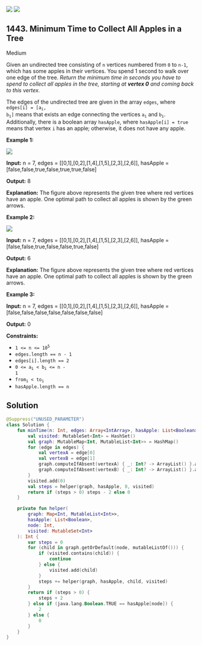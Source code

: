 [![](https://img.shields.io/github/stars/javadev/LeetCode-in-Kotlin?label=Stars&style=flat-square)](https://github.com/javadev/LeetCode-in-Kotlin)
[![](https://img.shields.io/github/forks/javadev/LeetCode-in-Kotlin?label=Fork%20me%20on%20GitHub%20&style=flat-square)](https://github.com/javadev/LeetCode-in-Kotlin/fork)

## 1443\. Minimum Time to Collect All Apples in a Tree

Medium

Given an undirected tree consisting of `n` vertices numbered from `0` to `n-1`, which has some apples in their vertices. You spend 1 second to walk over one edge of the tree. _Return the minimum time in seconds you have to spend to collect all apples in the tree, starting at **vertex 0** and coming back to this vertex._

The edges of the undirected tree are given in the array `edges`, where <code>edges[i] = [a<sub>i</sub>, b<sub>i</sub>]</code> means that exists an edge connecting the vertices <code>a<sub>i</sub></code> and <code>b<sub>i</sub></code>. Additionally, there is a boolean array `hasApple`, where `hasApple[i] = true` means that vertex `i` has an apple; otherwise, it does not have any apple.

**Example 1:**

![](https://assets.leetcode.com/uploads/2020/04/23/min_time_collect_apple_1.png)

**Input:** n = 7, edges = \[\[0,1],[0,2],[1,4],[1,5],[2,3],[2,6]], hasApple = [false,false,true,false,true,true,false]

**Output:** 8

**Explanation:** The figure above represents the given tree where red vertices have an apple. One optimal path to collect all apples is shown by the green arrows.

**Example 2:**

![](https://assets.leetcode.com/uploads/2020/04/23/min_time_collect_apple_2.png)

**Input:** n = 7, edges = \[\[0,1],[0,2],[1,4],[1,5],[2,3],[2,6]], hasApple = [false,false,true,false,false,true,false]

**Output:** 6

**Explanation:** The figure above represents the given tree where red vertices have an apple. One optimal path to collect all apples is shown by the green arrows.

**Example 3:**

**Input:** n = 7, edges = \[\[0,1],[0,2],[1,4],[1,5],[2,3],[2,6]], hasApple = [false,false,false,false,false,false,false]

**Output:** 0

**Constraints:**

*   <code>1 <= n <= 10<sup>5</sup></code>
*   `edges.length == n - 1`
*   `edges[i].length == 2`
*   <code>0 <= a<sub>i</sub> < b<sub>i</sub> <= n - 1</code>
*   <code>from<sub>i</sub> < to<sub>i</sub></code>
*   `hasApple.length == n`

## Solution

```kotlin
@Suppress("UNUSED_PARAMETER")
class Solution {
    fun minTime(n: Int, edges: Array<IntArray>, hasApple: List<Boolean>): Int {
        val visited: MutableSet<Int> = HashSet()
        val graph: MutableMap<Int, MutableList<Int>> = HashMap()
        for (edge in edges) {
            val vertexA = edge[0]
            val vertexB = edge[1]
            graph.computeIfAbsent(vertexA) { _: Int? -> ArrayList() }.add(vertexB)
            graph.computeIfAbsent(vertexB) { _: Int? -> ArrayList() }.add(vertexA)
        }
        visited.add(0)
        val steps = helper(graph, hasApple, 0, visited)
        return if (steps > 0) steps - 2 else 0
    }

    private fun helper(
        graph: Map<Int, MutableList<Int>>,
        hasApple: List<Boolean>,
        node: Int,
        visited: MutableSet<Int>
    ): Int {
        var steps = 0
        for (child in graph.getOrDefault(node, mutableListOf())) {
            if (visited.contains(child)) {
                continue
            } else {
                visited.add(child)
            }
            steps += helper(graph, hasApple, child, visited)
        }
        return if (steps > 0) {
            steps + 2
        } else if (java.lang.Boolean.TRUE == hasApple[node]) {
            2
        } else {
            0
        }
    }
}
```